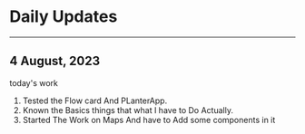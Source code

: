 <h1>Daily Updates</h1>
<hr>

<h2>4 August, 2023</h2>
<p>today's work</p>
<ol>
  <li>Tested the Flow card And PLanterApp.</li>
  <li>Known the Basics things that what I have to Do Actually. </li>
  <li>Started The Work on Maps And have to Add some components in it</li>
</ol>
